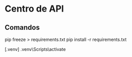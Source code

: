 # Centro de API 

## Comandos
pip freeze > requirements.txt
pip install -r requirements.txt

[.venv]
.venv\Scripts\activate